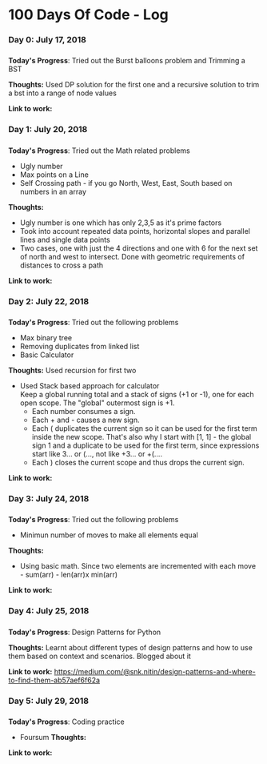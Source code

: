 # 100 Days Of Code - Log

### Day 0: July 17, 2018 
##### 

**Today's Progress**: Tried out the Burst balloons problem and Trimming a BST

**Thoughts:**  Used DP solution for the first one and a recursive solution to trim a bst into a range of node values

**Link to work:** 


### Day 1: July 20, 2018 
##### 

**Today's Progress**: Tried out the Math related problems
* Ugly number 
* Max points on a Line
* Self Crossing path -  if you go North, West, East, South based on numbers in an array

**Thoughts:**  
* Ugly number is one which has only 2,3,5 as it's prime factors
* Took into account repeated data points, horizontal slopes and parallel lines and single data points
* Two cases, one with just the 4 directions and one with 6 for the next set of north and west to intersect. Done with geometric requirements of distances to cross a path

**Link to work:** 

### Day 2: July 22, 2018 
##### 

**Today's Progress**: Tried out the following problems
* Max binary tree
* Removing duplicates from linked list
* Basic Calculator

**Thoughts:**  Used recursion for first two

* Used Stack based approach for calculator  
  Keep a global running total and a stack of signs (+1 or -1), one for each open scope. The "global" outermost sign is +1.
    - Each number consumes a sign.
    - Each + and - causes a new sign.
    - Each ( duplicates the current sign so it can be used for the first term inside the new scope. That's also why I start with [1, 1] - the global sign 1 and a duplicate to be used for the first term, since expressions start like 3... or (..., not like +3... or +(....
    - Each ) closes the current scope and thus drops the current sign.


**Link to work:** 

### Day 3: July 24, 2018 
##### 

**Today's Progress**: Tried out the following problems
* Minimun number of moves to make all elements equal


**Thoughts:**  
* Using basic math. Since two elements are incremented with each move - sum(arr) - len(arr)x min(arr)


**Link to work:** 


### Day 4: July 25, 2018 
##### 

**Today's Progress**: Design Patterns for Python

**Thoughts:**  Learnt about different types of design patterns and how to use them based on context and scenarios. Blogged about it

**Link to work:** https://medium.com/@snk.nitin/design-patterns-and-where-to-find-them-ab57aef6f62a


### Day 5: July 29, 2018 
##### 

**Today's Progress**: Coding practice
* Foursum
**Thoughts:**  

**Link to work:** 


